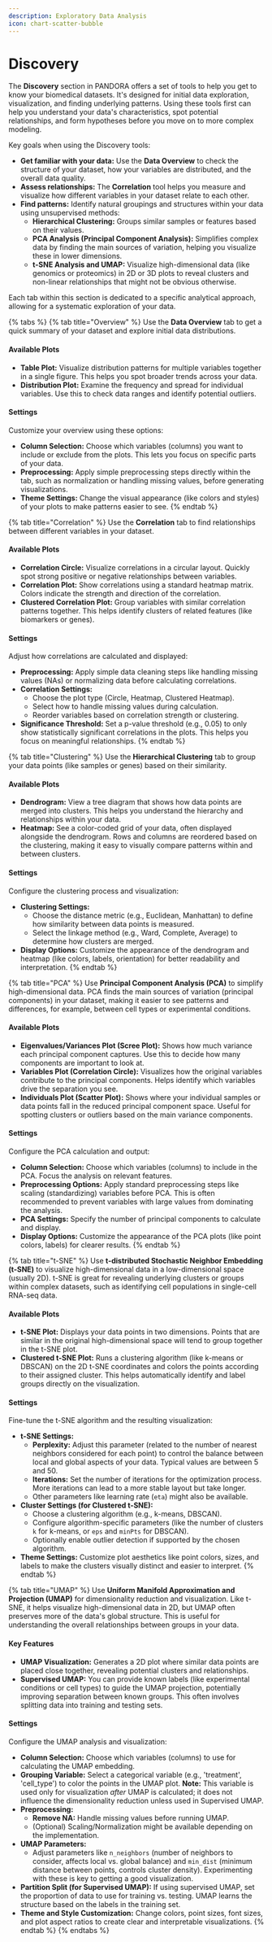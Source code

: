 ```yaml
---
description: Exploratory Data Analysis
icon: chart-scatter-bubble
---
```


# Discovery

The **Discovery** section in PANDORA offers a set of tools to help you get to know your biomedical datasets. It's designed for initial data exploration, visualization, and finding underlying patterns. Using these tools first can help you understand your data's characteristics, spot potential relationships, and form hypotheses before you move on to more complex modeling.

Key goals when using the Discovery tools:

* **Get familiar with your data:** Use the **Data Overview** to check the structure of your dataset, how your variables are distributed, and the overall data quality.
* **Assess relationships:** The **Correlation** tool helps you measure and visualize how different variables in your dataset relate to each other.
* **Find patterns:** Identify natural groupings and structures within your data using unsupervised methods:
  * **Hierarchical Clustering:** Groups similar samples or features based on their values.
  * **PCA Analysis (Principal Component Analysis):** Simplifies complex data by finding the main sources of variation, helping you visualize these in lower dimensions.
  * **t-SNE Analysis and UMAP:** Visualize high-dimensional data (like genomics or proteomics) in 2D or 3D plots to reveal clusters and non-linear relationships that might not be obvious otherwise.

Each tab within this section is dedicated to a specific analytical approach, allowing for a systematic exploration of your data.

{% tabs %}
{% tab title="Overview" %}
Use the **Data Overview** tab to get a quick summary of your dataset and explore initial data distributions.

#### Available Plots

* **Table Plot:** Visualize distribution patterns for multiple variables together in a single figure. This helps you spot broader trends across your data.
* **Distribution Plot:** Examine the frequency and spread for individual variables. Use this to check data ranges and identify potential outliers.

#### Settings

Customize your overview using these options:

* **Column Selection:** Choose which variables (columns) you want to include or exclude from the plots. This lets you focus on specific parts of your data.
* **Preprocessing:** Apply simple preprocessing steps directly within the tab, such as normalization or handling missing values, before generating visualizations.
* **Theme Settings:** Change the visual appearance (like colors and styles) of your plots to make patterns easier to see.
{% endtab %}

{% tab title="Correlation" %}
Use the **Correlation** tab to find relationships between different variables in your dataset.

#### Available Plots

* **Correlation Circle:** Visualize correlations in a circular layout. Quickly spot strong positive or negative relationships between variables.
* **Correlation Plot:** Show correlations using a standard heatmap matrix. Colors indicate the strength and direction of the correlation.
* **Clustered Correlation Plot:** Group variables with similar correlation patterns together. This helps identify clusters of related features (like biomarkers or genes).

#### Settings

Adjust how correlations are calculated and displayed:

* **Preprocessing:** Apply simple data cleaning steps like handling missing values (NAs) or normalizing data before calculating correlations.
* **Correlation Settings:**
  * Choose the plot type (Circle, Heatmap, Clustered Heatmap).
  * Select how to handle missing values during calculation.
  * Reorder variables based on correlation strength or clustering.
* **Significance Threshold:** Set a p-value threshold (e.g., 0.05) to only show statistically significant correlations in the plots. This helps you focus on meaningful relationships.
{% endtab %}

{% tab title="Clustering" %}
Use the **Hierarchical Clustering** tab to group your data points (like samples or genes) based on their similarity.

#### Available Plots

* **Dendrogram:** View a tree diagram that shows how data points are merged into clusters. This helps you understand the hierarchy and relationships within your data.
* **Heatmap:** See a color-coded grid of your data, often displayed alongside the dendrogram. Rows and columns are reordered based on the clustering, making it easy to visually compare patterns within and between clusters.

#### Settings

Configure the clustering process and visualization:

* **Clustering Settings:**
  * Choose the distance metric (e.g., Euclidean, Manhattan) to define how similarity between data points is measured.
  * Select the linkage method (e.g., Ward, Complete, Average) to determine how clusters are merged.
* **Display Options:** Customize the appearance of the dendrogram and heatmap (like colors, labels, orientation) for better readability and interpretation.
{% endtab %}

{% tab title="PCA" %}
Use **Principal Component Analysis (PCA)** to simplify high-dimensional data. PCA finds the main sources of variation (principal components) in your dataset, making it easier to see patterns and differences, for example, between cell types or experimental conditions.

#### Available Plots

* **Eigenvalues/Variances Plot (Scree Plot):** Shows how much variance each principal component captures. Use this to decide how many components are important to look at.
* **Variables Plot (Correlation Circle):** Visualizes how the original variables contribute to the principal components. Helps identify which variables drive the separation you see.
* **Individuals Plot (Scatter Plot):** Shows where your individual samples or data points fall in the reduced principal component space. Useful for spotting clusters or outliers based on the main variance components.

#### Settings

Configure the PCA calculation and output:

* **Column Selection:** Choose which variables (columns) to include in the PCA. Focus the analysis on relevant features.
* **Preprocessing Options:** Apply standard preprocessing steps like scaling (standardizing) variables before PCA. This is often recommended to prevent variables with large values from dominating the analysis.
* **PCA Settings:** Specify the number of principal components to calculate and display.
* **Display Options:** Customize the appearance of the PCA plots (like point colors, labels) for clearer results.
{% endtab %}

{% tab title="t-SNE" %}
Use **t-distributed Stochastic Neighbor Embedding (t-SNE)** to visualize high-dimensional data in a low-dimensional space (usually 2D). t-SNE is great for revealing underlying clusters or groups within complex datasets, such as identifying cell populations in single-cell RNA-seq data.

#### Available Plots

* **t-SNE Plot:** Displays your data points in two dimensions. Points that are similar in the original high-dimensional space will tend to group together in the t-SNE plot.
* **Clustered t-SNE Plot:** Runs a clustering algorithm (like k-means or DBSCAN) on the 2D t-SNE coordinates and colors the points according to their assigned cluster. This helps automatically identify and label groups directly on the visualization.

#### Settings

Fine-tune the t-SNE algorithm and the resulting visualization:

* **t-SNE Settings:**
  * **Perplexity:** Adjust this parameter (related to the number of nearest neighbors considered for each point) to control the balance between local and global aspects of your data. Typical values are between 5 and 50.
  * **Iterations:** Set the number of iterations for the optimization process. More iterations can lead to a more stable layout but take longer.
  * Other parameters like learning rate (`eta`) might also be available.
* **Cluster Settings (for Clustered t-SNE):**
  * Choose a clustering algorithm (e.g., k-means, DBSCAN).
  * Configure algorithm-specific parameters (like the number of clusters `k` for k-means, or `eps` and `minPts` for DBSCAN).
  * Optionally enable outlier detection if supported by the chosen algorithm.
* **Theme Settings:** Customize plot aesthetics like point colors, sizes, and labels to make the clusters visually distinct and easier to interpret.
{% endtab %}

{% tab title="UMAP" %}
Use **Uniform Manifold Approximation and Projection (UMAP)** for dimensionality reduction and visualization. Like t-SNE, it helps visualize high-dimensional data in 2D, but UMAP often preserves more of the data's global structure. This is useful for understanding the overall relationships between groups in your data.

#### Key Features

* **UMAP Visualization:** Generates a 2D plot where similar data points are placed close together, revealing potential clusters and relationships.
* **Supervised UMAP:** You can provide known labels (like experimental conditions or cell types) to guide the UMAP projection, potentially improving separation between known groups. This often involves splitting data into training and testing sets.

#### Settings

Configure the UMAP analysis and visualization:

* **Column Selection:** Choose which variables (columns) to use for calculating the UMAP embedding.
* **Grouping Variable:** Select a categorical variable (e.g., 'treatment', 'cell\_type') to color the points in the UMAP plot. **Note:** This variable is used only for visualization _after_ UMAP is calculated; it does not influence the dimensionality reduction unless used in Supervised UMAP.
* **Preprocessing:**
  * **Remove NA:** Handle missing values before running UMAP.
  * (Optional) Scaling/Normalization might be available depending on the implementation.
* **UMAP Parameters:**
  * Adjust parameters like `n_neighbors` (number of neighbors to consider, affects local vs. global balance) and `min_dist` (minimum distance between points, controls cluster density). Experimenting with these is key to getting a good visualization.
* **Partition Split (for Supervised UMAP):** If using supervised UMAP, set the proportion of data to use for training vs. testing. UMAP learns the structure based on the labels in the training set.
* **Theme and Style Customization:** Change colors, point sizes, font sizes, and plot aspect ratios to create clear and interpretable visualizations.
{% endtab %}
{% endtabs %}
